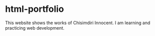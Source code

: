 # html-portfolio
This website shows the works of Chisimdiri Innocent. I am learning and practicing web development.
